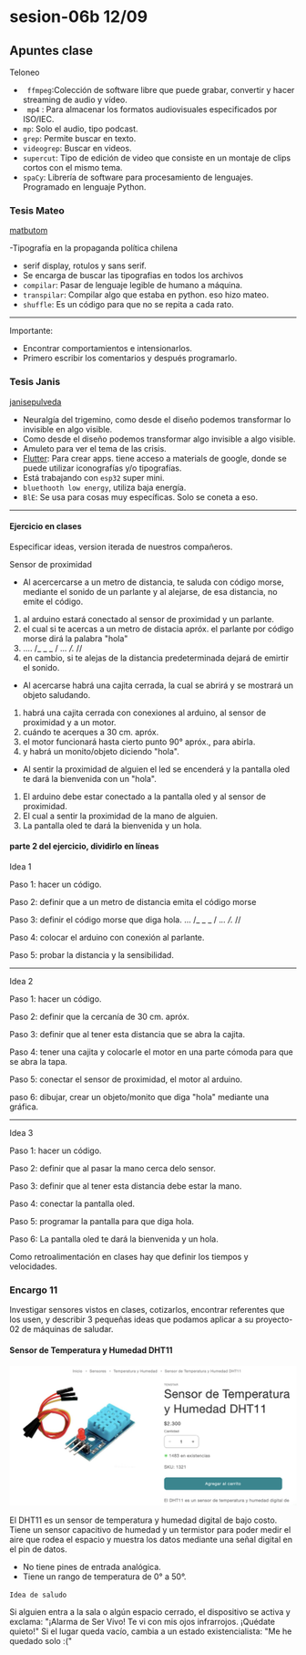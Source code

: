 # sesion-06b 12/09

## Apuntes clase

Teloneo

- ` ffmpeg`:Colección de software libre que puede grabar, convertir y hacer streaming de audio y vídeo.
- ` mp4` : Para almacenar los formatos audiovisuales especificados por ISO/IEC.
- `mp`: Solo el audio, tipo podcast.
- `grep`: Permite buscar en texto.
- `videogrep`: Buscar en videos.
- `supercut`: Tipo de edición de video que consiste en un montaje de clips cortos con el mismo tema.
- `spaCy`: Librería de software para procesamiento de lenguajes. Programado en lenguaje Python.

### Tesis Mateo 

[matbutom](https://github.com/matbutom)

-Tipografía en la propaganda política chilena
- serif display, rotulos y sans serif.
- Se encarga de buscar las tipografias en todos los archivos
- `compilar`: Pasar de lenguaje legible de humano a máquina.
- `transpilar`: Compilar algo que estaba en python. eso hizo mateo.
- `shuffle`: Es un código para que no se repita a cada rato.
  
---

Importante:

- Encontrar comportamientos e intensionarlos.
- Primero escribir los comentarios y después programarlo.

### Tesis Janis 

[janisepulveda](https://github.com/janisepulveda)

- Neuralgía del trigemino, como desde el diseño podemos transformar lo invisible en algo visible.
-  Como desde el diseño podemos transformar algo invisible a algo visible.
-  Amuleto para ver el tema de las crisis.
-  [Flutter](https://flutter.dev/?utm_source=google&utm_medium=cpc&utm_campaign=brand_sem&utm_content=latam_latam&gclsrc=aw.ds&gad_source=1&gad_campaignid=13034410696&gbraid=0AAAAAC-INI_zdUFH-tcI12hAaTPWRbqpN&gclid=CjwKCAjwiY_GBhBEEiwAFaghvsei6-ya9YH7SR2JM56XgK4IHPnrq-MMlnvseSFaGbWq6hkgPWrkghoCk4cQAvD_BwE): Para crear apps. tiene acceso a materials de google, donde se puede utilizar iconografías y/o tipografías.
-  Está trabajando con `esp32` super mini.
-  `bluethooth low energy`, utiliza baja energía.
-  `BlE`: Se usa para cosas muy específicas. Solo se coneta a eso.
  
---

#### Ejercicio en clases

Especificar ideas, version iterada de nuestros compañeros.

Sensor de proximidad 

- Al acercercarse a un metro de distancia, te saluda con código morse, mediante el sonido de un parlante y al alejarse, de esa distancia, no emite el código.
   
1.  al arduino estará conectado al sensor de proximidad y un parlante.
2.  el cual si te acercas a un metro de distacia apróx. el parlante por código morse dirá la palabra "hola"
3. .... /_ _ _  / ._.. /._ //
4.  en cambio, si te alejas de la distancia predeterminada dejará de emirtir el sonido.

- Al acercarse habrá una cajita cerrada, la cual se abrirá y se mostrará un objeto saludando.

1. habrá una cajita cerrada con conexiones al arduino, al sensor de proximidad y a un motor.
2. cuándo te acerques a 30 cm. apróx.
3. el motor funcionará hasta cierto punto 90° apróx., para abirla.
4. y habrá un monito/objeto diciendo "hola".

- Al sentir la proximidad  de alguien el led se encenderá y la pantalla oled te dará la bienvenida con un "hola".
   
1. El arduino debe estar conectado a la pantalla oled y al sensor de proximidad.
2. El cual a sentir la proximidad de la mano de alguien.
3. La pantalla oled te dará la bienvenida y un hola. 

#### parte 2 del ejercicio, dividirlo en líneas 

Idea 1

Paso 1: hacer un código.

Paso 2: definir que a un metro de distancia emita el código morse

Paso 3: definir el código morse que diga hola. ... /_ _ _  / ._.. /._ //

Paso 4: colocar el arduino con conexión al parlante.

Paso 5: probar la distancia y la sensibilidad.

---

Idea 2

Paso 1: hacer un código.

Paso 2: definir que la cercanía de 30 cm. apróx.

Paso 3: definir que al tener esta distancia que se abra la cajita.

Paso 4: tener una cajita y colocarle el motor en una parte cómoda para que se abra la tapa.

Paso 5: conectar el sensor de proximidad, el motor al arduino.

paso 6: dibujar, crear un objeto/monito que diga "hola" mediante una gráfica.

---

Idea 3

Paso 1: hacer un código. 

Paso 2: definir que al pasar la mano cerca delo sensor.

Paso 3: definir que al tener esta distancia debe estar la mano.

Paso 4: conectar la pantalla oled. 

Paso 5: programar la pantalla para que diga hola.

Paso 6: La pantalla oled te dará la bienvenida y un hola.


Como retroalimentación en clases hay  que definir los tiempos y velocidades.

### Encargo 11

Investigar sensores vistos en clases, cotizarlos, encontrar referentes que los usen, y describir 3 pequeñas ideas que podamos aplicar a su proyecto-02 de máquinas de saludar.

#### Sensor de Temperatura y Humedad DHT11

![](./imagenes/SensorDHT11.png)

El DHT11 es un sensor de temperatura y humedad digital de bajo costo.  Tiene un sensor capacitivo de humedad y un termistor para poder medir el aire que rodea el espacio y muestra los datos mediante una señal digital en el pin de datos.

- No tiene pines de entrada analógica.
- Tiene un rango de temperatura de 0° a 50°.

`Idea de saludo`

Si alguien entra a la sala o algún espacio cerrado, el dispositivo se activa y exclama: "¡Alarma de Ser Vivo! Te vi con mis ojos infrarrojos. ¡Quédate quieto!" Si el lugar queda vacío, cambia a un estado existencialista: "Me he quedado solo :("


